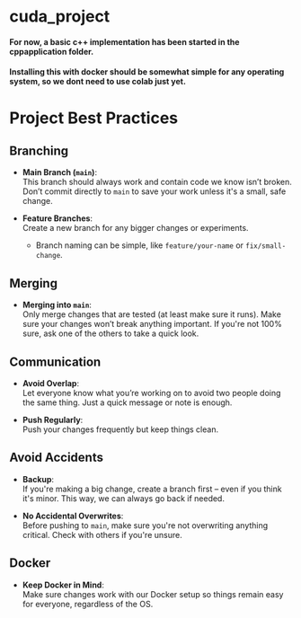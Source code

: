 # cuda_project
#### For now, a basic c++ implementation has been started in the cppapplication folder.
#### Installing this with docker should be somewhat simple for any operating system, so we dont need to use colab just yet.

# Project Best Practices

## Branching
- **Main Branch (`main`)**:  
  This branch should always work and contain code we know isn’t broken. Don’t commit directly to `main` to save your work unless it's a small, safe change.
  
- **Feature Branches**:  
  Create a new branch for any bigger changes or experiments. 
  - Branch naming can be simple, like `feature/your-name` or `fix/small-change`.

## Merging

- **Merging into `main`**:  
  Only merge changes that are tested (at least make sure it runs). Make sure your changes won’t break anything important. If you're not 100% sure, ask one of the others to take a quick look.

## Communication
- **Avoid Overlap**:  
  Let everyone know what you’re working on to avoid two people doing the same thing. Just a quick message or note is enough.
  
- **Push Regularly**:  
  Push your changes frequently but keep things clean.

## Avoid Accidents
- **Backup**:  
  If you're making a big change, create a branch first – even if you think it's minor. This way, we can always go back if needed.
  
- **No Accidental Overwrites**:  
  Before pushing to `main`, make sure you're not overwriting anything critical. Check with others if you're unsure.

## Docker
- **Keep Docker in Mind**:  
  Make sure changes work with our Docker setup so things remain easy for everyone, regardless of the OS.
